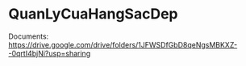 # QuanLyCuaHangSacDep

Documents: https://drive.google.com/drive/folders/1JFWSDfGbD8qeNgsMBKXZ--0qrtI4bjNi?usp=sharing
